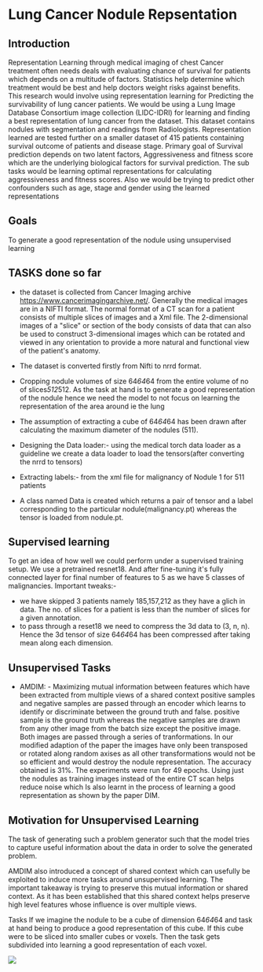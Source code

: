 # Lung Cancer Nodule Repsentation

## Introduction

Representation Learning through medical imaging of chest
Cancer treatment often needs deals with evaluating  chance of survival for patients which depends on a multitude of factors. Statistics help determine which treatment would be best and help doctors weight risks against benefits.  
This research would involve using representation learning for Predicting the survivability of lung cancer patients. We would be using a Lung Image Database Consortium image collection (LIDC-IDRI) for 
 learning and finding a best representation of lung cancer from the dataset. This dataset contains nodules with segmentation and readings from Radiologists. Representation learned are tested further on a smaller dataset of 415 patients containing survival outcome of patients and disease stage. Primary goal of Survival prediction depends on two latent factors, Aggressiveness and fitness score which are the underlying biological factors for survival prediction. The sub tasks would be learning optimal representations for calculating aggressiveness and fitness scores. Also we would be trying to predict other confounders such as age, stage and gender using the learned representations

## Goals

To generate a good representation of the nodule using unsupervised learning

## TASKS done so far

- the dataset is  collected from Cancer Imaging archive https://www.cancerimagingarchive.net/. Generally the medical images are in a NIFTI format. The  normal format of a CT scan for a patient consists of multiple slices of images and a Xml file. The 2-dimensional images of a "slice" or section of the body consists of data that can also be used to construct 3-dimensional images which can be rotated and viewed in any orientation to provide a more natural and functional view of the patient's anatomy.

- The dataset is converted firstly from Nifti to nrrd format.
- Cropping nodule volumes of size 64*64*64 from the entire volume of no of slices*512*512. As the task at hand is to generate a good representation of the nodule hence we need the model to not focus on learning the representation of the area around ie the lung
- The assumption of extracting a cube of 64*64*64 has been drawn after calculating the maximum diameter of the nodules (511).

- Designing the Data loader:- using the medical torch data loader as a guideline we create a data loader to load the tensors(after converting the nrrd to tensors)

- Extracting labels:- from the xml file for malignancy of Nodule 1 for 511 patients
- A class named Data is created which returns a pair of tensor and a label corresponding to the particular nodule(malignancy.pt) whereas the tensor is loaded from nodule.pt.

## Supervised learning

To get an idea of how well we could perform under a supervised training setup. We use a pretrained resnet18. And after fine-tuning it's fully connected layer for final number of features to 5 as we have 5 classes of malignancies.
Important tweaks:-

- we have skipped 3 patients namely 185,157,212 as they have a glich in data. The no. of slices for a patient is less than the number of slices for a given annotation.
- to pass through a reset18 we need to compress the 3d data to (3, n, n). Hence the 3d tensor of size 64*64*64 has been compressed after taking mean along each dimension.




## Unsupervised Tasks

- AMDIM: - Maximizing mutual information between features which have been extracted from multiple views of a shared context
	 positive samples and negative samples are passed through an encoder which learns to identify or discriminate between the ground truth and false.
	 positive sample is the ground truth whereas the negative samples are drawn from any other image from the batch size except the positive image. Both images are passed through a series of 		 tranformations. In our modified adaption of the paper the images have only been transposed or rotated along random axises as all other transformations would not be so efficient and would destroy 	 the nodule representation. The accuracy obtained is 31%. The experiments were run for 49 epochs. Using just the nodules as training images instead of the entire CT scan helps reduce noise which 	 Is also learnt in the process of learning a good representation as shown by the paper DIM.


## Motivation for Unsupervised Learning

The task of generating such a problem generator such that the model tries to capture useful information about the data in order to solve the generated problem.

AMDIM also introduced a concept of shared context which can usefully be exploited to induce more tasks around unsupervised learning. The important takeaway is trying to preserve this mutual information or shared context. As it has been established that this shared context helps preserve high level features whose influence is over multiple views.

Tasks
If we imagine the nodule to be a cube of dimension 64*64*64 and task at hand being to produce a good representation of this cube. If this cube were to be sliced into smaller cubes or voxels. Then the task gets subdivided into learning a good representation of each voxel.  


![](https://github.com/divya1211/lung-cancer-nodule-repsentation/blob/master/diag.png)
